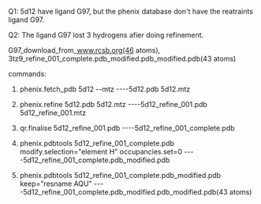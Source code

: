 Q1: 5d12 have ligand G97, but the phenix database don't have the reatraints ligand G97.

Q2: The ligand G97 lost 3 hydrogens afier doing refinement.

G97_download_from_www.rcsb.org(46 atoms), 3tz9_refine_001_complete.pdb_modified.pdb_modified.pdb(43 atoms)

commands:

1. phenix.fetch_pdb 5d12 --mtz     ----5d12.pdb 5d12.mtz

2. phenix.refine 5d12.pdb 5d12.mtz    ----5d12_refine_001.pdb 5d12_refine_001.mtz

3. qr.finalise 5d12_refine_001.pdb    ----5d12_refine_001_complete.pdb

4. phenix.pdbtools 5d12_refine_001_complete.pdb modify.selection="element H" occupancies.set=0     ----5d12_refine_001_complete.pdb_modified.pdb

5. phenix.pdbtools 5d12_refine_001_complete.pdb_modified.pdb keep="resname AQU" ----5d12_refine_001_complete.pdb_modified.pdb_modified.pdb(43 atoms)
